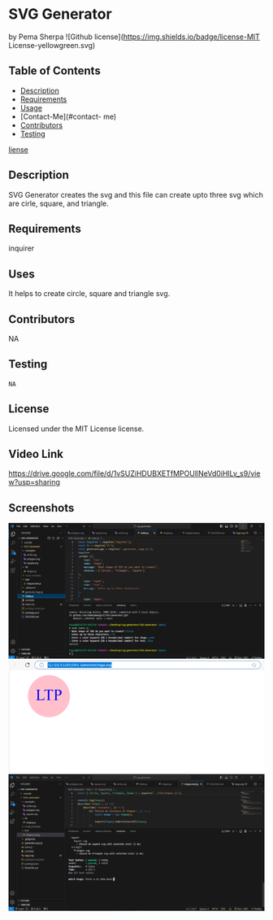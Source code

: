 # SVG Generator
  by Pema Sherpa
![Github license](https://img.shields.io/badge/license-MIT License-yellowgreen.svg)
## Table of Contents
* [Description](#desription)
* [Requirements](#requirements)
* [Usage](#Usage)
* [Contact-Me](#contact- me)
* [Contributors](#ontributors)
* [Testing](#testing)

 [liense](#license)

## Description
SVG Generator creates the svg and this file can create upto three svg  which are  cirle, square, and triangle.
## Requirements
inquirer 

## Uses
It helps to create circle, square and triangle svg.

## Contributors
NA
## Testing
```
NA
```
## License
Licensed under the MIT License license.

## Video Link
https://drive.google.com/file/d/1vSUZiHDUBXETfMPOUllNeVd0iHlLv_s9/view?usp=sharing

## Screenshots
![alt text](<Screenshot (136).png>) ![alt text](<Screenshot (137).png>) ![alt text](<Screenshot (138).png>)



